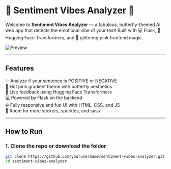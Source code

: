 # 🦋 Sentiment Vibes Analyzer 💖

Welcome to **Sentiment Vibes Analyzer** — a fabulous, butterfly-themed AI web app that detects the emotional vibe of your text! Built with 💻 Flask, 🤗 Hugging Face Transformers, and 💅 glittering pink frontend magic.

![Preview](https://upload.wikimedia.org/wikipedia/commons/thumb/f/f9/Butterfly_icon.svg/512px-Butterfly_icon.svg.png)

---

##  Features

✨ Analyze if your sentence is POSITIVE or NEGATIVE  
🎨 Hot pink gradient theme with butterfly aesthetics  
💬 Live feedback using Hugging Face Transformers  
💻 Powered by Flask on the backend  
🌐 Fully responsive and fun UI with HTML, CSS, and JS  
🎀 Room for more stickers, sparkles, and sass

---

##  How to Run

### 1. Clone the repo or download the folder

```bash
git clone https://github.com/yourusername/sentiment-vibes-analyzer.git
cd sentiment-vibes-analyzer
